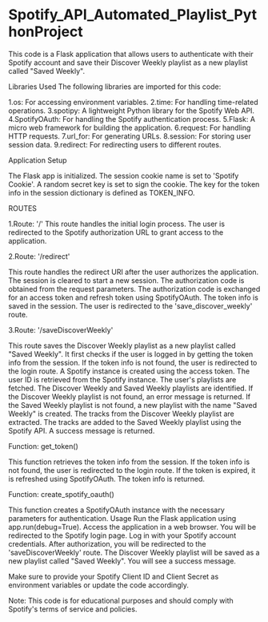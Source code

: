 # Spotify_API_Automated_Playlist_PythonProject
This code is a Flask application that allows users to authenticate with their Spotify account and save their Discover Weekly playlist as a new playlist called "Saved Weekly".

Libraries Used
The following libraries are imported for this code:

1.os: For accessing environment variables.
2.time: For handling time-related operations.
3.spotipy: A lightweight Python library for the Spotify Web API.
4.SpotifyOAuth: For handling the Spotify authentication process.
5.Flask: A micro web framework for building the application.
6.request: For handling HTTP requests.
7.url_for: For generating URLs.
8.session: For storing user session data.
9.redirect: For redirecting users to different routes.


Application Setup

The Flask app is initialized.
The session cookie name is set to 'Spotify Cookie'.
A random secret key is set to sign the cookie.
The key for the token info in the session dictionary is defined as TOKEN_INFO.


ROUTES

1.Route: '/'
This route handles the initial login process.
The user is redirected to the Spotify authorization URL to grant access to the application.


2.Route: '/redirect'

This route handles the redirect URI after the user authorizes the application.
The session is cleared to start a new session.
The authorization code is obtained from the request parameters.
The authorization code is exchanged for an access token and refresh token using SpotifyOAuth.
The token info is saved in the session.
The user is redirected to the 'save_discover_weekly' route.


3.Route: '/saveDiscoverWeekly'

This route saves the Discover Weekly playlist as a new playlist called "Saved Weekly".
It first checks if the user is logged in by getting the token info from the session.
If the token info is not found, the user is redirected to the login route.
A Spotify instance is created using the access token.
The user ID is retrieved from the Spotify instance.
The user's playlists are fetched.
The Discover Weekly and Saved Weekly playlists are identified.
If the Discover Weekly playlist is not found, an error message is returned.
If the Saved Weekly playlist is not found, a new playlist with the name "Saved Weekly" is created.
The tracks from the Discover Weekly playlist are extracted.
The tracks are added to the Saved Weekly playlist using the Spotify API.
A success message is returned.


Function: get_token()

This function retrieves the token info from the session.
If the token info is not found, the user is redirected to the login route.
If the token is expired, it is refreshed using SpotifyOAuth.
The token info is returned.


Function: create_spotify_oauth()

This function creates a SpotifyOAuth instance with the necessary parameters for authentication.
Usage
Run the Flask application using app.run(debug=True).
Access the application in a web browser.
You will be redirected to the Spotify login page.
Log in with your Spotify account credentials.
After authorization, you will be redirected to the 'saveDiscoverWeekly' route.
The Discover Weekly playlist will be saved as a new playlist called "Saved Weekly".
You will see a success message.



Make sure to provide your Spotify Client ID and Client Secret as environment variables or update the code accordingly.

Note: This code is for educational purposes and should comply with Spotify's terms of service and policies.